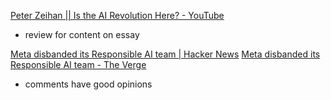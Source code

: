 
[Peter Zeihan || Is the AI Revolution Here? - YouTube](https://www.youtube.com/watch?v=8jEmIDwqnL4)
- review for content on essay

[Meta disbanded its Responsible AI team | Hacker News](https://news.ycombinator.com/item?id=38328355)
[Meta disbanded its Responsible AI team - The Verge](https://www.theverge.com/2023/11/18/23966980/meta-disbanded-responsible-ai-team-artificial-intelligence)
- comments have good opinions
